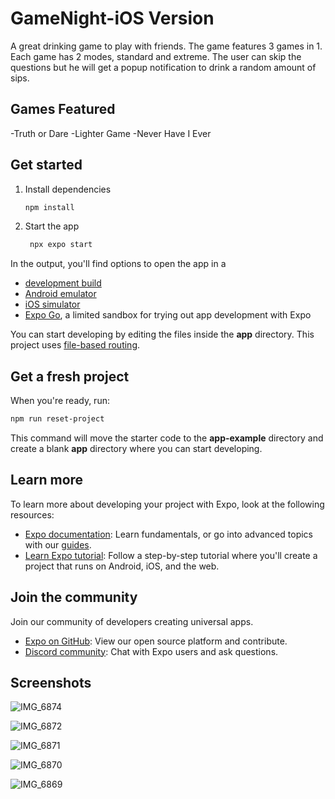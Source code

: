 # GameNight-iOS Version

A great drinking game to play with friends. The game features 3 games in 1. Each game has 2 modes, standard and extreme.
The user can skip the questions but he will get a popup notification to drink a random amount of sips.

## Games Featured
-Truth or Dare 
-Lighter Game 
-Never Have I Ever 

## Get started

1. Install dependencies

   ```bash
   npm install
   ```

2. Start the app

   ```bash
    npx expo start
   ```

In the output, you'll find options to open the app in a

- [development build](https://docs.expo.dev/develop/development-builds/introduction/)
- [Android emulator](https://docs.expo.dev/workflow/android-studio-emulator/)
- [iOS simulator](https://docs.expo.dev/workflow/ios-simulator/)
- [Expo Go](https://expo.dev/go), a limited sandbox for trying out app development with Expo

You can start developing by editing the files inside the **app** directory. This project uses [file-based routing](https://docs.expo.dev/router/introduction).

## Get a fresh project

When you're ready, run:

```bash
npm run reset-project
```

This command will move the starter code to the **app-example** directory and create a blank **app** directory where you can start developing.

## Learn more

To learn more about developing your project with Expo, look at the following resources:

- [Expo documentation](https://docs.expo.dev/): Learn fundamentals, or go into advanced topics with our [guides](https://docs.expo.dev/guides).
- [Learn Expo tutorial](https://docs.expo.dev/tutorial/introduction/): Follow a step-by-step tutorial where you'll create a project that runs on Android, iOS, and the web.

## Join the community

Join our community of developers creating universal apps.

- [Expo on GitHub](https://github.com/expo/expo): View our open source platform and contribute.
- [Discord community](https://chat.expo.dev): Chat with Expo users and ask questions.



## Screenshots

![IMG_6874](https://github.com/user-attachments/assets/7f81f39d-fb52-417b-9b68-72abc9b1c5a4)

![IMG_6872](https://github.com/user-attachments/assets/382c56b7-7b10-49d1-bd55-d7b1e6f9cbc5)

![IMG_6871](https://github.com/user-attachments/assets/0aca213c-f8d6-4b39-8432-696314ff039c)

![IMG_6870](https://github.com/user-attachments/assets/9cc40800-55a0-4a90-a3c8-4a6af44c3339)

![IMG_6869](https://github.com/user-attachments/assets/ce764b27-baa2-4822-a9b8-fdb1ea7b9d15)



